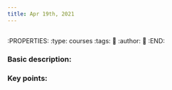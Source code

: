 ```yaml
---
title: Apr 19th, 2021
---
```


## 
:PROPERTIES:
:type: courses
:tags: 
:date: 
:author: 
:link: 
:END:
### Basic description:
####
### Key points:
##
